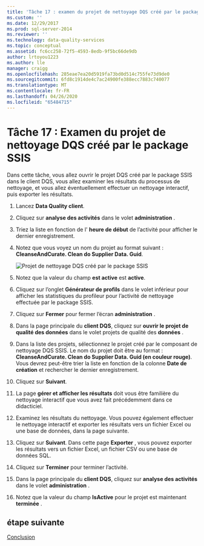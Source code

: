 ```yaml
---
title: 'Tâche 17 : examen du projet de nettoyage DQS créé par le package SSIS | Microsoft Docs'
ms.custom: ''
ms.date: 12/29/2017
ms.prod: sql-server-2014
ms.reviewer: ''
ms.technology: data-quality-services
ms.topic: conceptual
ms.assetid: fc6cc258-72f5-4593-8edb-9f5bc66de9db
author: lrtoyou1223
ms.author: lle
manager: craigg
ms.openlocfilehash: 285eae7ea20d5919fa73bd0d514c755fe73d9de0
ms.sourcegitcommit: 6fd8c1914de4c7ac24900fe388ecc7883c740077
ms.translationtype: MT
ms.contentlocale: fr-FR
ms.lasthandoff: 04/26/2020
ms.locfileid: "65484715"
---
```

# <a name="task-17-reviewing-dqs-cleansing-project-created-by-the-ssis-package"></a>Tâche 17 : Examen du projet de nettoyage DQS créé par le package SSIS
  Dans cette tâche, vous allez ouvrir le projet DQS créé par le package SSIS dans le client DQS, vous allez examiner les résultats du processus de nettoyage, et vous allez éventuellement effectuer un nettoyage interactif, puis exporter les résultats.  
  
1.  Lancez **Data Quality client**.  
  
2.  Cliquez sur **analyse des activités** dans le volet **administration** .  
  
3.  Triez la liste en fonction de l' **heure de début** de l’activité pour afficher le dernier enregistrement.  
  
4.  Notez que vous voyez un nom du projet au format suivant : **CleanseAndCurate. Clean do Supplier Data. Guid**.  
  
     ![Projet de nettoyage DQS créé par le package SSIS](../../2014/tutorials/media/et-reviewingdqscpcreatedbythessispackage.jpg "Projet de nettoyage DQS créé par le package SSIS")  
  
5.  Notez que la valeur du champ **est active** est **active**.  
  
6.  Cliquez sur l’onglet **Générateur de profils** dans le volet inférieur pour afficher les statistiques du profileur pour l’activité de nettoyage effectuée par le package SSIS.  
  
7.  Cliquez sur **Fermer** pour fermer l’écran **administration** .  
  
8.  Dans la page principale du **client DQS**, cliquez sur **ouvrir le projet de qualité des données** dans le volet projets de qualité des **données** .  
  
9. Dans la liste des projets, sélectionnez le projet créé par le composant de nettoyage DQS SSIS. Le nom du projet doit être au format : **CleanseAndCurate. Clean do Supplier Data. Guid (en couleur rouge)**. Vous devrez peut-être trier la liste en fonction de la colonne **Date de création** et rechercher le dernier enregistrement.  
  
10. Cliquez sur **Suivant**.  
  
11. La page **gérer et afficher les résultats** doit vous être familière du nettoyage interactif que vous avez fait précédemment dans ce didacticiel.  
  
12. Examinez les résultats du nettoyage. Vous pouvez également effectuer le nettoyage interactif et exporter les résultats vers un fichier Excel ou une base de données, dans la page suivante.  
  
13. Cliquez sur **Suivant**. Dans cette page **Exporter** , vous pouvez exporter les résultats vers un fichier Excel, un fichier CSV ou une base de données SQL.  
  
14. Cliquez sur **Terminer** pour terminer l’activité.  
  
15. Dans la page principale du **client DQS**, cliquez sur **analyse des activités** dans le volet **administration** .  
  
16. Notez que la valeur du champ **IsActive** pour le projet est maintenant **terminée** .  
  
## <a name="next-step"></a>étape suivante  
 [Conclusion](../../2014/tutorials/conclusion.md)  
  
  
